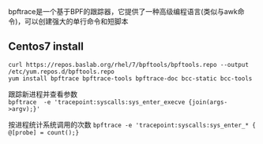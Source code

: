 bpftrace是一个基于BPF的跟踪器，它提供了一种高级编程语言(类似与awk命令)，可以创建强大的单行命令和短脚本


## Centos7 install

```
curl https://repos.baslab.org/rhel/7/bpftools/bpftools.repo --output /etc/yum.repos.d/bpftools.repo
yum install bpftrace bpftrace-tools bpftrace-doc bcc-static bcc-tools
```



跟踪新进程并查看参数  
`bpftrace  -e 'tracepoint:syscalls:sys_enter_execve {join(args->argv);}'`

按进程统计系统调用的次数
`bpftrace -e 'tracepoint:syscalls:sys_enter_* { @[probe] = count();}`
